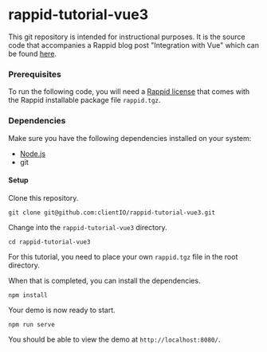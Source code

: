 # rappid-tutorial-vue3

This git repository is intended for instructional purposes. It is the source code that accompanies a Rappid blog post "Integration with Vue" which can be found [here](https://resources.jointjs.com/tutorial/vue-ts).

### Prerequisites  

To run the following code, you will need a [Rappid license](https://www.jointjs.com/license) that comes with the Rappid installable package file `rappid.tgz`.

### Dependencies

Make sure you have the following dependencies installed on your system:

- [Node.js](https://nodejs.org/en/)
- git

#### Setup

Clone this repository.

```
git clone git@github.com:clientIO/rappid-tutorial-vue3.git
```

Change into the `rappid-tutorial-vue3` directory.

```
cd rappid-tutorial-vue3
```

For this tutorial, you need to place your own `rappid.tgz` file in the root directory.

When that is completed, you can install the dependencies.

```
npm install
```

Your demo is now ready to start.

```
npm run serve
```

You should be able to view the demo at `http://localhost:8080/`.
